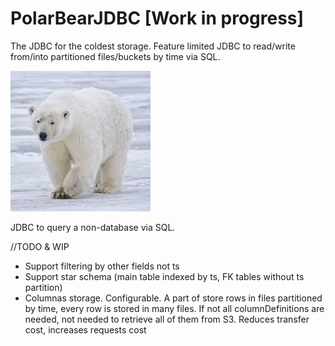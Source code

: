 # PolarBearJDBC [Work in progress]

The JDBC for the coldest storage.
Feature limited JDBC to read/write from/into partitioned files/buckets by time via SQL. 

![PolarBeard](polarbear.jpeg)

JDBC to query a non-database via SQL.


//TODO & WIP
* Support filtering by other fields not ts
* Support star schema (main table indexed by ts, FK tables without ts partition)
* Columnas storage. Configurable. A part of store rows in files partitioned by time, every row is stored in many files. If not all columnDefinitions are needed, not needed to retrieve all of them from S3. Reduces transfer cost, increases requests cost



